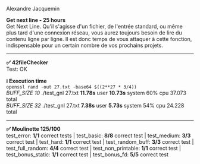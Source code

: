 Alexandre Jacquemin

**Get next line - 25 hours**  
Get Next Line. Qu'il s'agisse d'un fichier, de l'entrée standard, ou même plus tard d'une connexion réseau, vous aurez toujours besoin de lire du contenu ligne par ligne. Il est donc temps de vous attaquer à cette fonction, indispensable pour un certain nombre de vos prochains projets.

----

**✅ 42fileChecker**  
Test: OK

**ℹ️ Execution time**  
```openssl rand -out 27.txt -base64 $((2**27 * 3/4))```  
*BUFF_SIZE 10*    ./test_gnl 27.txt  **11.78s** user **10.73s** system 60% cpu 37.073 total  
*BUFF_SIZE 32*    ./test_gnl 27.txt  **7.38s** user **5.73s** system 54% cpu 24.228 total  

----

**✅ Moulinette 125/100**  
test_error: **1/1** correct tests | test_basic: **8/8** correct test | test_medium: **3/3** correct test | test_hard: **1/1** correct test | test_random_buff: **3/3** correct test | test_full_random: **4/4** correct test | test_non_printable: **1/1** correct test | test_bonus_static: **1/1** correct test | test_bonus_fd: **5/5** correct test
